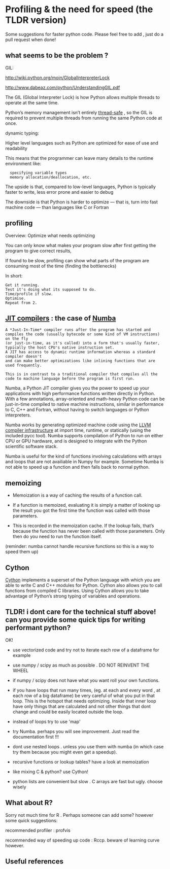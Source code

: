 # Profiling & the need for speed (the TLDR version)

Some suggestions for faster python code. Please feel free to add , just do a pull request when done! 


## what seems to be the problem ?

GIL:

http://wiki.python.org/moin/GlobalInterpreterLock

http://www.dabeaz.com/python/UnderstandingGIL.pdf


The GIL (Global Interpreter Lock) is how Python allows multiple threads to operate at the same time. 

Python’s memory management isn’t entirely [thread-safe](https://en.wikipedia.org/wiki/Thread_safety) , so the GIL is required to prevent multiple threads from running the same Python code at once.



dynamic typing: 

Higher level languages such as Python are optimized for ease of use and readability

This means that the programmer can leave many details to the runtime environment like:

      specifying variable types
      memory allocation/deallocation, etc.

The upside is that, compared to low-level languages, Python is typically faster to write, less error prone and easier to debug

The downside is that Python is harder to optimize — that is, turn into fast machine code — than languages like C or Fortran




## profiling 

Overview: Optimize what needs optimizing

You can only know what makes your program slow after first getting the program to give correct results, 


If found to be slow, profiling can show what parts of the program are consuming most of the time (finding the bottlenecks)


In short:

    Get it running.
    Test it's doing what its supposed to do.
    Time/profile if slow.
    Optimise.
    Repeat from 2. 







## [JIT compilers](https://en.wikipedia.org/wiki/Just-in-time_compilation) : the case of [Numba](https://numba.pydata.org/)

    A *Just-In-Time* compiler runs after the program has started and compiles the code (usually bytecode or some kind of VM instructions) on the fly
    (or just-in-time, as it's called) into a form that's usually faster, typically the host CPU's native instruction set. 
    A JIT has access to dynamic runtime information whereas a standard compiler doesn't 
    and can make better optimizations like inlining functions that are used frequently.

    This is in contrast to a traditional compiler that compiles all the code to machine language before the program is first run.

Numba, a Python JIT compiler gives you the power to speed up your applications with high performance functions written directly in Python. With a few annotations, array-oriented and math-heavy Python code can be just-in-time compiled to native machine instructions, similar in performance to C, C++ and Fortran, without having to switch languages or Python interpreters.

Numba works by generating optimized machine code using the [LLVM compiler infrastructure](https://en.wikipedia.org/wiki/LLVM) at import time, runtime, or statically (using the included pycc tool). Numba supports compilation of Python to run on either CPU or GPU hardware, and is designed to integrate with the Python scientific software stack.

Numba is useful for the kind of functions involving calculations with arrays and loops that are not availiable in Numpy for example. Sometime Numba is not able to speed up a function and then falls back to normal python.

## memoizing

* Memoization is a way of caching the results of a function call. 

* If a function is memoized, evaluating it is simply a matter of looking up the result you got the first time the function was called with those parameters. 

* This is recorded in the memoization cache. If the lookup fails, that’s because the function has never been called with those parameters. 
Only then do you need to run the function itself.

(reminder: numba cannot handle recursive functions so this is a way to speed them up)


## Cython 

[Cython](http://cython.org) implements a superset of the Python language with which you are able to write C and C++ modules for Python. Cython also allows you to call functions from compiled C libraries. Using Cython allows you to take advantage of Python’s strong typing of variables and operations.



## TLDR! i dont care for the technical stuff above! can you provide some quick tips for writing performant python?

OK!




* use vectorized code and try not to iterate each row of a dataframe for example



* use numpy / scipy as much as possible . DO NOT REINVENT THE WHEEL

* if numpy / scipy does not have what you want roll your own functions.

* if you have loops that run many times, 
(eg. at each and every word , at each row of a big dataframe)
be very careful of what you put in that loop. This is the hotspot that needs optimizing. Inside that inner loop have only things that are calculated and not other things that dont change and could be easily located outside the loop. 

* instead of loops try to use 'map' 

* try Numba. perhaps you will see improvement. Just read the documentation first !!!

* dont use nested loops . unless you use them with numba (in which case try them because you might even get a speedup).

* recursive functions or lookup tables? have a look at memoization

* like mixing C & python? use Cython! 

* python lists are convenient but slow . C arrays are fast but ugly. choose wisely




## What about R?

Sorry not much time for R . Perhaps someone can add some? however some quick suggestions:

recommended profiler : profvis

recommended way of speeding up code : Rccp. beware of learning curve however.







## Useful references




